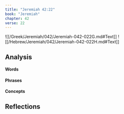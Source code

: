 ```yaml
---
title: "Jeremiah 42:22"
book: "Jeremiah"
chapter: 42
verse: 22
---
```

![[/Greek/Jeremiah/042/Jeremiah-042-022G.md#Text]]
![[/Hebrew/Jeremiah/042/Jeremiah-042-022H.md#Text]]

## Analysis

#### Words

#### Phrases

#### Concepts

## Reflections
